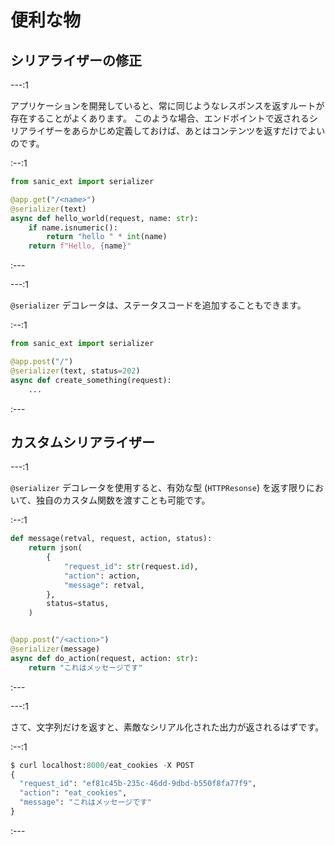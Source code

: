 # 便利な物

## シリアライザーの修正

---:1

アプリケーションを開発していると、常に同じようなレスポンスを返すルートが存在することがよくあります。 このような場合、エンドポイントで返されるシリアライザーをあらかじめ定義しておけば、あとはコンテンツを返すだけでよいのです。

:--:1

```python
from sanic_ext import serializer

@app.get("/<name>")
@serializer(text)
async def hello_world(request, name: str):
    if name.isnumeric():
        return "hello " * int(name)
    return f"Hello, {name}"
```

:---



---:1

`@serializer` デコレータは、ステータスコードを追加することもできます。

:--:1
```python
from sanic_ext import serializer

@app.post("/")
@serializer(text, status=202)
async def create_something(request):
    ...
```
:---

## カスタムシリアライザー


---:1

`@serializer` デコレータを使用すると、有効な型 (`HTTPResonse`) を返す限りにおいて、独自のカスタム関数を渡すことも可能です。

:--:1

```python
def message(retval, request, action, status):
    return json(
        {
            "request_id": str(request.id),
            "action": action,
            "message": retval,
        },
        status=status,
    )


@app.post("/<action>")
@serializer(message)
async def do_action(request, action: str):
    return "これはメッセージです"
```

:---

---:1

さて、文字列だけを返すと、素敵なシリアル化された出力が返されるはずです。

:--:1

```python
$ curl localhost:8000/eat_cookies -X POST
{
  "request_id": "ef81c45b-235c-46dd-9dbd-b550f8fa77f9",
  "action": "eat_cookies",
  "message": "これはメッセージです"
}

```

:---
